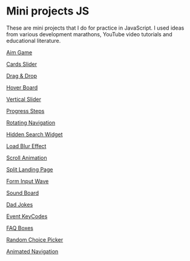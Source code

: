 # Mini projects JS

These are mini projects that I do for practice in JavaScript.
I used ideas from various development marathons, YouTube video tutorials and educational literature.

[Aim Game](https://andrey-roshchupkin.github.io/mini-projects-js/1_aim_game)

[Cards Slider](https://andrey-roshchupkin.github.io/mini-projects-js/2_cards_slider)

[Drag & Drop](https://andrey-roshchupkin.github.io/mini-projects-js/3_drag_n_drop)

[Hover Board](https://andrey-roshchupkin.github.io/mini-projects-js/4_hover_board)

[Vertical Slider](https://andrey-roshchupkin.github.io/mini-projects-js/5_slider)

[Progress Steps](https://andrey-roshchupkin.github.io/mini-projects-js/6_progress_steps)

[Rotating Navigation](https://andrey-roshchupkin.github.io/mini-projects-js/7_rotating_navigation)

[Hidden Search Widget](https://andrey-roshchupkin.github.io/mini-projects-js/8_hidden_search_widget)

[Load Blur Effect](https://andrey-roshchupkin.github.io/mini-projects-js/9_load_blur_effect)

[Scroll Animation](https://andrey-roshchupkin.github.io/mini-projects-js/10_scroll_animation)

[Split Landing Page](https://andrey-roshchupkin.github.io/mini-projects-js/11_split_landing_page)

[Form Input Wave](https://andrey-roshchupkin.github.io/mini-projects-js/12_form_wave_animation)

[Sound Board](https://andrey-roshchupkin.github.io/mini-projects-js/13_sound_board)

[Dad Jokes](https://andrey-roshchupkin.github.io/mini-projects-js/14_dad_jokes)

[Event KeyCodes](https://andrey-roshchupkin.github.io/mini-projects-js/15_key_code)

[FAQ Boxes](https://andrey-roshchupkin.github.io/mini-projects-js/16_faq_boxes)

[Random Choice Picker](https://andrey-roshchupkin.github.io/mini-projects-js/17_random_choice_picker)

[Animated Navigation](https://andrey-roshchupkin.github.io/mini-projects-js/18_animated_navigation)